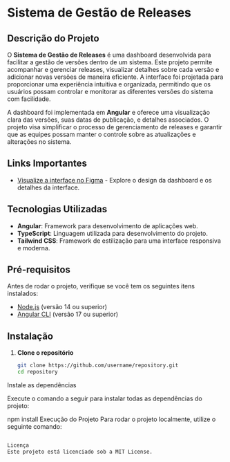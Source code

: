 # Sistema de Gestão de Releases

## Descrição do Projeto

O **Sistema de Gestão de Releases** é uma dashboard desenvolvida para facilitar a gestão de versões dentro de um sistema. Este projeto permite acompanhar e gerenciar releases, visualizar detalhes sobre cada versão e adicionar novas versões de maneira eficiente. A interface foi projetada para proporcionar uma experiência intuitiva e organizada, permitindo que os usuários possam controlar e monitorar as diferentes versões do sistema com facilidade.

A dashboard foi implementada em **Angular** e oferece uma visualização clara das versões, suas datas de publicação, e detalhes associados. O projeto visa simplificar o processo de gerenciamento de releases e garantir que as equipes possam manter o controle sobre as atualizações e alterações no sistema.

## Links Importantes

- [Visualize a interface no Figma](https://www.figma.com/design/9YnVyJ3VO9ORG6yqk04TBI/Dashboard-Tradesee?node-id=1-2&m=dev&t=mZT4mWF0RRsIlot8-1) - Explore o design da dashboard e os detalhes da interface.

## Tecnologias Utilizadas

- **Angular**: Framework para desenvolvimento de aplicações web.
- **TypeScript**: Linguagem utilizada para desenvolvimento do projeto.
- **Tailwind CSS**: Framework de estilização para uma interface responsiva e moderna.

## Pré-requisitos

Antes de rodar o projeto, verifique se você tem os seguintes itens instalados:

- [Node.js](https://nodejs.org/) (versão 14 ou superior)
- [Angular CLI](https://angular.io/cli) (versão 17 ou superior)

## Instalação

1. **Clone o repositório**

   ```bash
   git clone https://github.com/username/repository.git
   cd repository
Instale as dependências

Execute o comando a seguir para instalar todas as dependências do projeto:

npm install
Execução do Projeto
Para rodar o projeto localmente, utilize o seguinte comando:

```bash

Licença
Este projeto está licenciado sob a MIT License.
